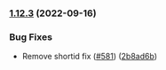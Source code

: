 ### [1.12.3](https://github.com/Wynntils/Wynntils/compare/v1.12.2...v1.12.3) (2022-09-16)


### Bug Fixes

* Remove shortid fix ([#581](https://github.com/Wynntils/Wynntils/issues/581)) ([2b8ad6b](https://github.com/Wynntils/Wynntils/commit/2b8ad6bb827f91493208fc47260170e43735af5c))

